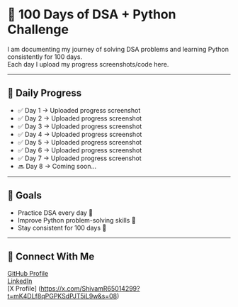 # 🚀 100 Days of DSA + Python Challenge  

I am documenting my journey of solving DSA problems and learning Python consistently for 100 days.  
Each day I upload my progress screenshots/code here.  

---

## 📅 Daily Progress  

- ✅ Day 1 → Uploaded progress screenshot  
- ✅ Day 2 → Uploaded progress screenshot  
- ✅ Day 3 → Uploaded progress screenshot 
- ✅ Day 4 → Uploaded progress screenshot  
- ✅ Day 5 → Uploaded progress screenshot  
- ✅ Day 6 → Uploaded progress screenshot
- ✅ Day 7 → Uploaded progress screenshot    
- 🔜 Day 8 → Coming soon...  

---

## 🎯 Goals
- Practice DSA every day 🧠
- Improve Python problem-solving skills 🐍
- Stay consistent for 100 days 💯

---

## 🌟 Connect With Me
[GitHub Profile](https://github.com/carrybhai1308-cmyk)  
[LinkedIn](https://linkedin.com/in/https://www.linkedin.com/in/shivam-rajput-b0407632b?utm_source=share&utm_campaign=share_via&utm_content=profile&utm_medium=android_app)  
[X Profile] (https://x.com/ShivamR65014299?t=mK4DLf8qPGPKSdPJT5iL9w&s=08)

